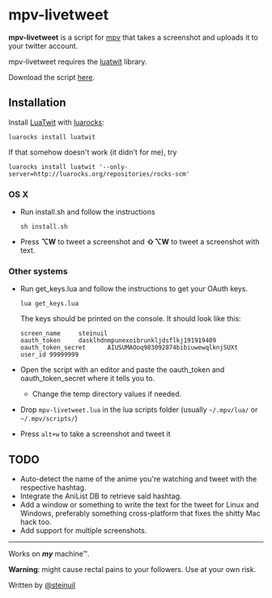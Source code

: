 mpv-livetweet
=============
**mpv-livetweet** is a script for [mpv](http://mpv.io) that takes a screenshot and uploads it to your twitter account.

mpv-livetweet requires the [luatwit](https://github.com/darkstalker/LuaTwit) library.

Download the script [here](https://github.com/steinuil/mpv-livetweet/archive/v0.2.1-osx.zip).

Installation
-----
Install [LuaTwit](https://github.com/darkstalker/LuaTwit) with [luarocks](luarocks.org):

```
luarocks install luatwit
```
If that somehow doesn't work (it didn't for me), try

```
luarocks install luatwit '--only-server=http://luarocks.org/repositories/rocks-scm'
```
  
### OS X
  * Run install.sh and follow the instructions

	```
	sh install.sh
	```
  * Press **⌥W** to tweet a screenshot and **⇧⌥W** to tweet a screenshot with text.

### Other systems
  * Run get_keys.lua and follow the instructions to get your OAuth keys.

	```
	lua get_keys.lua
	```
	The keys should be printed on the console. It should look like this:

	```
	screen_name     steinuil
	oauth_token     dasklhdnmpunexoibrunkljdsflkj191919409
	oauth_token_secret      AIUSUMAOoq983092874bibiuwewqlknjSUXt
	user_id 99999999
	```
  * Open the script with an editor and paste the oauth_token and oauth_token_secret where it tells you to.
    * Change the temp directory values if needed.
  * Drop `mpv-livetweet.lua` in the lua scripts folder (usually `~/.mpv/lua/` or `~/.mpv/scripts/`)
  * Press `alt+w` to take a screenshot and tweet it

TODO
----
  * Auto-detect the name of the anime you're watching and tweet with the respective hashtag.
  * Integrate the AniList DB to retrieve said hashtag.
  * Add a window or something to write the text for the tweet for Linux and Windows, preferably something cross-platform that fixes the shitty Mac hack too.
  * Add support for multiple screenshots.

----
Works on ***my*** machine™.

**Warning**: might cause rectal pains to your followers. Use at your own risk.

Written by [@steinuil](https://twitter.com/steinuil)
